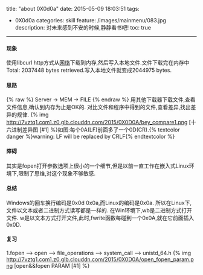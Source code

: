 title: "about 0X0d0a"
date: 2015-05-09 18:03:51
tags:
- 0X0d0a
categories: skill
feature: /images/mainmenu/083.jpg
description: 对未来感到不安的时候,静静看书吧!
toc: true
---
#### 现象 ####
使用libcurl http方式从[网络](http://www.winrar.com.cn/download/winrar-x64-521sc.exe)下载到内存,然后写入本地文件.文件下载完在内存中Total: 2037448 bytes retrieved.写入本地文件就变成2044975 bytes.
#### 思路 ####
{% raw %}
Server -> MEM -> FILE
{% endraw %}
用其他下载器下载文件,查看文件信息,确认到内存为止是OK的.
对比文件和程序中得到的文件,查看差异,找出差异的规律.
{% img http://7vztq1.com1.z0.glb.clouddn.com/2015/0X0D0A/bey_compare1.png [十六进制差异图 [#1] %}如图:每个0A(LF)前面多了一个0D(CR).{% textcolor danger %}warning: LF will be replaced by CRLF{% endtextcolor %}<!-- more -->
#### 障碍 ####
其实是fopen打开参数选项上很小的一个细节,但是以前一直工作在嵌入式Linux环境下,限制了思维,对这个现象不够敏感.
#### 总结 ####
Windows的回车换行编码是0x0d 0x0a,而Linux的编码是0x0a.
所以在Linux下,文件以文本或者二进制方式读写都是一样的.
在Win环境下,wb是二进制方式打开文件.
w是以文本方式打开文件,此时,fwrite函数每碰到一个0x0A,就在它前面插入0x0D.
#### 复习 ####
1.fopen --> open --> file_operations --> system_call --> unistd_64.h
{% img http://7vztq1.com1.z0.glb.clouddn.com/2015/0X0D0A/open_fopen_param.png [open&&fopen PARAM [#1] %}